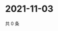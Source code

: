# 2021-11-03

共 0 条

<!-- BEGIN WEIBO -->
<!-- 最后更新时间 Wed Nov 03 2021 09:53:20 GMT+0800 (China Standard Time) -->

<!-- END WEIBO -->
